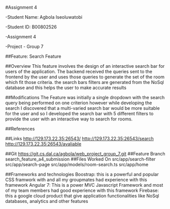 #Assignment 4

-Student Name: Agbola Iseoluwatobi 

-Student ID: B00802526 

-Assignment 4 

-Project - Group 7  

##Feature: Search Feature  

##Overview 
This feature involves the design of an interactive search bar for users of the application. 
The backend received the queries sent to the frontend by the user and uses those queries to generate
the set of the room which fit those criteria. the search bars filters are generated from the NoSql database and this helps the user to make 
accurate results

##Modifications 
The Feature was initially a single dropdown with the search query being performed on one criterion however while developing the search I discovered that a multi-varied search bar would be more suitable for the user and so I developed the search bar with 5 different filters to provide the user with an interactive way to search for rooms.

##References




##Links
  http://129.173.22.35:26543/
  http://129.173.22.35:26543/search
  http://129.173.22.35:26543/avaliable
  

##Git
  https://git.cs.dal.ca/agbola/web_project_group_7.git
##Feature Branch
     search_feature_a4_submission
##Files Worked On
  src/app/search-filter
  src/app/search-page
  src/app/models/room-search.ts
  src/app/home



##Frameworks and technologies 
Boostrap: this is a powerful and popular CSS framwork with and all my groupmates had experience with this framework
Angular 7: This is a power MVC Javascript Framework and most of my team members had good experience with this framework
Firebase: this a google cloud product that give application functionalities like NoSql databases, analytics and other features 

